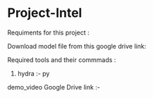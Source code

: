 # Project-Intel
Requiments for this project :

Download model file from this google drive link: 



Required tools and their commmads : 
1. hydra :- py 






































demo_video Google Drive link :-
